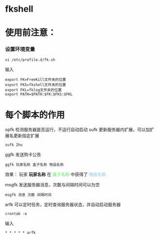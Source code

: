 # fkshell
# 使用前注意：
### 设置环境变量
```shell
vi /etc/profile.d/fk.sh
```
输入
```shell
export FK=FreeKill文件夹的位置
export FKS=fkshell文件夹的位置
export FKL=fklog文件夹的位置
export PATH=$PATH:$FK:$FKS:$FKL
```
# 每个脚本的作用
opfk 检测服务器是否运行，不运行自动启动
sufk 更新服务器内扩展，可以加扩展名更新指定扩展
```shell
sufk 2hu
```
ggfk 发送狗卡公告 
```shell
ggfk 玩家名称 盒子名称 物品名称
```
效果：
玩家 **玩家名称** 在 **<font color=lightgreen>盒子名称</font>** 中获得了 **<font color=lightblue>物品名称</font>**

msgfk 发送服务器消息，次数与间隔时间可以为空
```shell
msgfk 消息 次数 间隔时间
```
arfk 可以定时任务，定时查询服务器状态，并自动启动服务器
```shell
crontab -e
```
输入
```shell
* * * * * arfk
```
